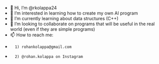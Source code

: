 - 👋 Hi, I’m @rkolappa24
- 👀 I’m interested in learning how to create my own AI program
- 🌱 I’m currently learning about data structures (C++)
- 💞️ I’m looking to collaborate on programs that will be useful in the real world (even if they are simple programs)
- 📫 How to reach me: 
-       1) rohankolappa@gmail.com
-       2) @rohan.kolappa on Instagram

<!---
rkolappa24/rkolappa24 is a ✨ special ✨ repository because its `README.md` (this file) appears on your GitHub profile.
You can click the Preview link to take a look at your changes.
--->
